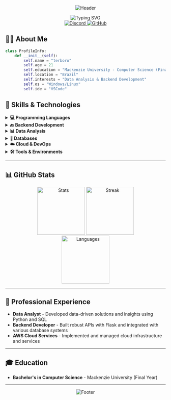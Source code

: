 <!-- Profile Header with Dynamic Text & Banner -->
<div align="center">

  ![Header](https://capsule-render.vercel.app/api?type=waving&color=0D6EFD&height=200&section=header&text=terboro&fontSize=60&fontColor=ffffff&animation=fadeIn)

  <img src="https://readme-typing-svg.herokuapp.com?font=Fira+Code&size=24&duration=3000&pause=1000&color=%f29102&center=true&vCenter=true&random=false&width=500&lines=Computer+Science+Student;Data+Analyst;Backend+Developer;AWS+Enthusiast;Always+Learning+New+Technologies" alt="Typing SVG" />

  <br>

  <a href="https://discord.com/users/YOUR_DISCORD_ID">
    <img src="https://img.shields.io/badge/Discord-%40terboro-7289DA?style=for-the-badge&logo=discord&logoColor=white" alt="Discord">
  </a>
  <a href="https://github.com/YOUR_GITHUB_USERNAME">
    <img src="https://img.shields.io/github/followers/YOUR_GITHUB_USERNAME?style=for-the-badge&logo=github&color=f29102&labelColor=000000" alt="GitHub">
  </a>
</div>



## 👨‍💻 About Me

```python
class ProfileInfo:
    def __init__(self):
        self.name = "terboro"
        self.age = 21
        self.education = "Mackenzie University - Computer Science (Final Year)"
        self.location = "Brazil"
        self.interests = "Data Analysis & Backend Development"
        self.os = "Windows/Linux"
        self.ide = "VSCode"
```

## 🚀 Skills & Technologies

<details>
  <summary><b>💻 Programming Languages</b></summary>
  <div align="center">
    <table>
      <tr>
        <td align="center" width="90">
          <a href="#">
            <img src="https://cdn.jsdelivr.net/gh/devicons/devicon@latest/icons/python/python-original.svg" width="60" height="60" alt="Python"/>
          </a>
          <br>Python
        </td>
        <td align="center" width="90">
          <a href="#">
            <img src="https://cdn.jsdelivr.net/gh/devicons/devicon@latest/icons/javascript/javascript-original.svg" width="60" height="60" alt="JavaScript"/>
          </a>
          <br>JavaScript
        </td>
        <td align="center" width="90">
          <a href="#">
            <img src="https://cdn.jsdelivr.net/gh/devicons/devicon@latest/icons/java/java-original.svg" width="60" height="60" alt="Java"/>
          </a>
          <br>Java
        </td>
        <td align="center" width="90">
          <a href="#">
            <img src="https://cdn.jsdelivr.net/gh/devicons/devicon@latest/icons/c/c-original.svg" width="60" height="60" alt="C"/>
          </a>
          <br>C
        </td>
      </tr>
    </table>
  </div>
</details>

<details>
  <summary><b>🔙 Backend Development</b></summary>
  <div align="center">
    <table>
      <tr>
        <td align="center" width="90">
          <a href="#">
            <img src="https://cdn.jsdelivr.net/gh/devicons/devicon@latest/icons/flask/flask-original.svg" width="60" height="60" alt="Flask"/>
          </a>
          <br>Flask
        </td>
        <td align="center" width="90">
          <a href="#">
            <img src="https://cdn.jsdelivr.net/gh/devicons/devicon@latest/icons/fastapi/fastapi-original.svg" width="60" height="60" alt="FastAPI"/>
          </a>
          <br>FastAPI
        </td>
        <td align="center" width="90">
          <a href="#">
            <img src="https://cdn.jsdelivr.net/gh/devicons/devicon@latest/icons/nodejs/nodejs-original.svg" width="60" height="60" alt="Node.js"/>
          </a>
          <br>Node.js
        </td>
        <td align="center" width="90">
          <a href="#">
            <img src="https://cdn.jsdelivr.net/gh/devicons/devicon@latest/icons/nginx/nginx-original.svg" width="60" height="60" alt="Nginx"/>
          </a>
          <br>Nginx
        </td>
      </tr>
    </table>
  </div>
</details>

<details>
  <summary><b>📊 Data Analysis</b></summary>
  <div align="center">
    <table>
      <tr>
        <td align="center" width="90">
          <a href="#">
            <img src="https://cdn.jsdelivr.net/gh/devicons/devicon@latest/icons/pandas/pandas-original.svg" width="60" height="60" alt="Pandas"/>
          </a>
          <br>Pandas
        </td>
        <td align="center" width="90">
          <a href="#">
            <img src="https://cdn.jsdelivr.net/gh/devicons/devicon@latest/icons/numpy/numpy-original.svg" width="60" height="60" alt="NumPy"/>
          </a>
          <br>NumPy
        </td>
        <td align="center" width="90">
          <a href="#">
            <img src="https://cdn.jsdelivr.net/gh/devicons/devicon@latest/icons/jupyter/jupyter-original.svg" width="60" height="60" alt="Jupyter"/>
          </a>
          <br>Jupyter
        </td>
        <td align="center" width="90">
          <a href="#">
            <img src="https://cdn.jsdelivr.net/gh/devicons/devicon@latest/icons/matplotlib/matplotlib-original.svg" width="60" height="60" alt="Matplotlib"/>
          </a>
          <br>Matplotlib
        </td>
      </tr>
    </table>
  </div>
</details>

<details>
  <summary><b>💾 Databases</b></summary>
  <div align="center">
    <table>
      <tr>
        <td align="center" width="90">
          <a href="#">
            <img src="https://cdn.jsdelivr.net/gh/devicons/devicon@latest/icons/postgresql/postgresql-original.svg" width="60" height="60" alt="PostgreSQL"/>
          </a>
          <br>PostgreSQL
        </td>
        <td align="center" width="90">
          <a href="#">
            <img src="https://cdn.jsdelivr.net/gh/devicons/devicon@latest/icons/mysql/mysql-original.svg" width="60" height="60" alt="MySQL"/>
          </a>
          <br>MySQL
        </td>
        <td align="center" width="90">
          <a href="#">
            <img src="https://cdn.jsdelivr.net/gh/devicons/devicon@latest/icons/mongodb/mongodb-original.svg" width="60" height="60" alt="MongoDB"/>
          </a>
          <br>MongoDB
        </td>
        <td align="center" width="90">
          <a href="#">
            <img src="https://cdn.jsdelivr.net/gh/devicons/devicon@latest/icons/sqlite/sqlite-original.svg" width="60" height="60" alt="SQLite"/>
          </a>
          <br>SQLite
        </td>
      </tr>
    </table>
  </div>
</details>

<details>
  <summary><b>☁️ Cloud & DevOps</b></summary>
  <div align="center">
    <table>
      <tr>
        <td align="center" width="90">
          <a href="#">
            <img src="https://cdn.jsdelivr.net/gh/devicons/devicon@latest/icons/amazonwebservices/amazonwebservices-original.svg" width="60" height="60" alt="AWS"/>
          </a>
          <br>AWS
        </td>
        <td align="center" width="90">
          <a href="#">
            <img src="https://cdn.jsdelivr.net/gh/devicons/devicon@latest/icons/docker/docker-original.svg" width="60" height="60" alt="Docker"/>
          </a>
          <br>Docker
        </td>
        <td align="center" width="90">
          <a href="#">
            <img src="https://cdn.jsdelivr.net/gh/devicons/devicon@latest/icons/git/git-original.svg" width="60" height="60" alt="Git"/>
          </a>
          <br>Git
        </td>
        <td align="center" width="90">
          <a href="#">
            <img src="https://cdn.jsdelivr.net/gh/devicons/devicon@latest/icons/github/github-original.svg" width="60" height="60" alt="GitHub"/>
          </a>
          <br>GitHub
        </td>
      </tr>
    </table>
  </div>
</details>

<details>
  <summary><b>🛠️ Tools & Environments</b></summary>
  <div align="center">
    <table>
      <tr>
        <td align="center" width="90">
          <a href="#">
            <img src="https://cdn.jsdelivr.net/gh/devicons/devicon@latest/icons/vscode/vscode-original.svg" width="60" height="60" alt="VSCode"/>
          </a>
          <br>VSCode
        </td>
        <td align="center" width="90">
          <a href="#">
            <img src="https://cdn.jsdelivr.net/gh/devicons/devicon@latest/icons/linux/linux-original.svg" width="60" height="60" alt="Linux"/>
          </a>
          <br>Linux
        </td>
        <td align="center" width="90">
          <a href="#">
            <img src="https://cdn.jsdelivr.net/gh/devicons/devicon@latest/icons/windows11/windows11-original.svg" width="60" height="60" alt="Windows"/>
          </a>
          <br>Windows
        </td>
        <td align="center" width="90">
          <a href="#">
            <img src="https://cdn.jsdelivr.net/gh/devicons/devicon@latest/icons/postman/postman-original.svg" width="60" height="60" alt="Postman"/>
          </a>
          <br>Postman
        </td>
      </tr>
    </table>
  </div>
</details>

---

## 📊 GitHub Stats

<div align="center">
  <img src="https://github-readme-stats.vercel.app/api?username=YOUR_GITHUB_USERNAME&show_icons=true&theme=tokyonight&include_all_commits=true&hide_border=true&border_radius=10" height="150" alt="Stats">
  <img src="https://github-readme-streak-stats.herokuapp.com/?user=YOUR_GITHUB_USERNAME&theme=tokyonight&hide_border=true&border_radius=10" height="150" alt="Streak">
</div>

<div align="center">
  <img src="https://github-readme-stats.vercel.app/api/top-langs/?username=YOUR_GITHUB_USERNAME&layout=compact&theme=tokyonight&hide_border=true&langs_count=10&border_radius=10" height="150" alt="Languages">
</div>

---

## 💼 Professional Experience

- **Data Analyst** - Developed data-driven solutions and insights using Python and SQL
- **Backend Developer** - Built robust APIs with Flask and integrated with various database systems
- **AWS Cloud Services** - Implemented and managed cloud infrastructure and services

---

## 🎓 Education

- **Bachelor's in Computer Science** - Mackenzie University (Final Year)

---

<div align="center">

  ![Footer](https://capsule-render.vercel.app/api?type=waving&color=0D6EFD&height=120&section=footer)

</div>
